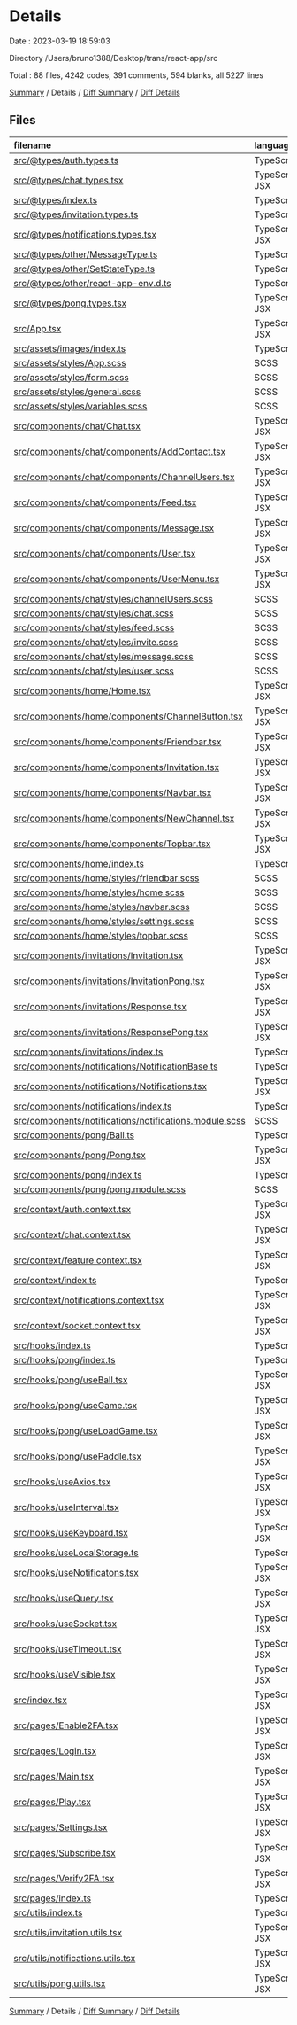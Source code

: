 # Details

Date : 2023-03-19 18:59:03

Directory /Users/bruno1388/Desktop/trans/react-app/src

Total : 88 files,  4242 codes, 391 comments, 594 blanks, all 5227 lines

[Summary](results.md) / Details / [Diff Summary](diff.md) / [Diff Details](diff-details.md)

## Files
| filename | language | code | comment | blank | total |
| :--- | :--- | ---: | ---: | ---: | ---: |
| [src/@types/auth.types.ts](/src/@types/auth.types.ts) | TypeScript | 26 | 28 | 13 | 67 |
| [src/@types/chat.types.tsx](/src/@types/chat.types.tsx) | TypeScript JSX | 41 | 0 | 9 | 50 |
| [src/@types/index.ts](/src/@types/index.ts) | TypeScript | 7 | 0 | 1 | 8 |
| [src/@types/invitation.types.ts](/src/@types/invitation.types.ts) | TypeScript | 43 | 1 | 9 | 53 |
| [src/@types/notifications.types.tsx](/src/@types/notifications.types.tsx) | TypeScript JSX | 37 | 2 | 13 | 52 |
| [src/@types/other/MessageType.ts](/src/@types/other/MessageType.ts) | TypeScript | 5 | 0 | 1 | 6 |
| [src/@types/other/SetStateType.ts](/src/@types/other/SetStateType.ts) | TypeScript | 2 | 0 | 2 | 4 |
| [src/@types/other/react-app-env.d.ts](/src/@types/other/react-app-env.d.ts) | TypeScript | 0 | 1 | 1 | 2 |
| [src/@types/pong.types.tsx](/src/@types/pong.types.tsx) | TypeScript JSX | 68 | 0 | 13 | 81 |
| [src/App.tsx](/src/App.tsx) | TypeScript JSX | 39 | 23 | 6 | 68 |
| [src/assets/images/index.ts](/src/assets/images/index.ts) | TypeScript | 16 | 0 | 1 | 17 |
| [src/assets/styles/App.scss](/src/assets/styles/App.scss) | SCSS | 21 | 2 | 6 | 29 |
| [src/assets/styles/form.scss](/src/assets/styles/form.scss) | SCSS | 119 | 4 | 14 | 137 |
| [src/assets/styles/general.scss](/src/assets/styles/general.scss) | SCSS | 15 | 3 | 1 | 19 |
| [src/assets/styles/variables.scss](/src/assets/styles/variables.scss) | SCSS | 31 | 2 | 7 | 40 |
| [src/components/chat/Chat.tsx](/src/components/chat/Chat.tsx) | TypeScript JSX | 13 | 0 | 2 | 15 |
| [src/components/chat/components/AddContact.tsx](/src/components/chat/components/AddContact.tsx) | TypeScript JSX | 74 | 0 | 6 | 80 |
| [src/components/chat/components/ChannelUsers.tsx](/src/components/chat/components/ChannelUsers.tsx) | TypeScript JSX | 90 | 0 | 4 | 94 |
| [src/components/chat/components/Feed.tsx](/src/components/chat/components/Feed.tsx) | TypeScript JSX | 82 | 0 | 8 | 90 |
| [src/components/chat/components/Message.tsx](/src/components/chat/components/Message.tsx) | TypeScript JSX | 32 | 0 | 4 | 36 |
| [src/components/chat/components/User.tsx](/src/components/chat/components/User.tsx) | TypeScript JSX | 44 | 0 | 4 | 48 |
| [src/components/chat/components/UserMenu.tsx](/src/components/chat/components/UserMenu.tsx) | TypeScript JSX | 165 | 0 | 9 | 174 |
| [src/components/chat/styles/channelUsers.scss](/src/components/chat/styles/channelUsers.scss) | SCSS | 43 | 1 | 3 | 47 |
| [src/components/chat/styles/chat.scss](/src/components/chat/styles/chat.scss) | SCSS | 10 | 0 | 2 | 12 |
| [src/components/chat/styles/feed.scss](/src/components/chat/styles/feed.scss) | SCSS | 67 | 1 | 4 | 72 |
| [src/components/chat/styles/invite.scss](/src/components/chat/styles/invite.scss) | SCSS | 51 | 0 | 2 | 53 |
| [src/components/chat/styles/message.scss](/src/components/chat/styles/message.scss) | SCSS | 53 | 0 | 8 | 61 |
| [src/components/chat/styles/user.scss](/src/components/chat/styles/user.scss) | SCSS | 105 | 1 | 10 | 116 |
| [src/components/home/Home.tsx](/src/components/home/Home.tsx) | TypeScript JSX | 89 | 2 | 7 | 98 |
| [src/components/home/components/ChannelButton.tsx](/src/components/home/components/ChannelButton.tsx) | TypeScript JSX | 15 | 0 | 2 | 17 |
| [src/components/home/components/Friendbar.tsx](/src/components/home/components/Friendbar.tsx) | TypeScript JSX | 50 | 0 | 6 | 56 |
| [src/components/home/components/Invitation.tsx](/src/components/home/components/Invitation.tsx) | TypeScript JSX | 92 | 1 | 7 | 100 |
| [src/components/home/components/Navbar.tsx](/src/components/home/components/Navbar.tsx) | TypeScript JSX | 125 | 0 | 10 | 135 |
| [src/components/home/components/NewChannel.tsx](/src/components/home/components/NewChannel.tsx) | TypeScript JSX | 87 | 0 | 6 | 93 |
| [src/components/home/components/Topbar.tsx](/src/components/home/components/Topbar.tsx) | TypeScript JSX | 76 | 7 | 7 | 90 |
| [src/components/home/index.ts](/src/components/home/index.ts) | TypeScript | 4 | 0 | 1 | 5 |
| [src/components/home/styles/friendbar.scss](/src/components/home/styles/friendbar.scss) | SCSS | 33 | 1 | 3 | 37 |
| [src/components/home/styles/home.scss](/src/components/home/styles/home.scss) | SCSS | 77 | 0 | 12 | 89 |
| [src/components/home/styles/navbar.scss](/src/components/home/styles/navbar.scss) | SCSS | 92 | 0 | 9 | 101 |
| [src/components/home/styles/settings.scss](/src/components/home/styles/settings.scss) | SCSS | 9 | 0 | 1 | 10 |
| [src/components/home/styles/topbar.scss](/src/components/home/styles/topbar.scss) | SCSS | 113 | 3 | 16 | 132 |
| [src/components/invitations/Invitation.tsx](/src/components/invitations/Invitation.tsx) | TypeScript JSX | 52 | 0 | 8 | 60 |
| [src/components/invitations/InvitationPong.tsx](/src/components/invitations/InvitationPong.tsx) | TypeScript JSX | 43 | 1 | 7 | 51 |
| [src/components/invitations/Response.tsx](/src/components/invitations/Response.tsx) | TypeScript JSX | 53 | 0 | 7 | 60 |
| [src/components/invitations/ResponsePong.tsx](/src/components/invitations/ResponsePong.tsx) | TypeScript JSX | 40 | 0 | 6 | 46 |
| [src/components/invitations/index.ts](/src/components/invitations/index.ts) | TypeScript | 4 | 0 | 1 | 5 |
| [src/components/notifications/NotificationBase.ts](/src/components/notifications/NotificationBase.ts) | TypeScript | 1 | 29 | 3 | 33 |
| [src/components/notifications/Notifications.tsx](/src/components/notifications/Notifications.tsx) | TypeScript JSX | 40 | 2 | 6 | 48 |
| [src/components/notifications/index.ts](/src/components/notifications/index.ts) | TypeScript | 1 | 0 | 1 | 2 |
| [src/components/notifications/notifications.module.scss](/src/components/notifications/notifications.module.scss) | SCSS | 57 | 0 | 8 | 65 |
| [src/components/pong/Ball.ts](/src/components/pong/Ball.ts) | TypeScript | 125 | 0 | 20 | 145 |
| [src/components/pong/Pong.tsx](/src/components/pong/Pong.tsx) | TypeScript JSX | 170 | 0 | 17 | 187 |
| [src/components/pong/index.ts](/src/components/pong/index.ts) | TypeScript | 2 | 0 | 1 | 3 |
| [src/components/pong/pong.module.scss](/src/components/pong/pong.module.scss) | SCSS | 120 | 0 | 19 | 139 |
| [src/context/auth.context.tsx](/src/context/auth.context.tsx) | TypeScript JSX | 51 | 0 | 10 | 61 |
| [src/context/chat.context.tsx](/src/context/chat.context.tsx) | TypeScript JSX | 52 | 1 | 12 | 65 |
| [src/context/feature.context.tsx](/src/context/feature.context.tsx) | TypeScript JSX | 32 | 0 | 9 | 41 |
| [src/context/index.ts](/src/context/index.ts) | TypeScript | 5 | 0 | 1 | 6 |
| [src/context/notifications.context.tsx](/src/context/notifications.context.tsx) | TypeScript JSX | 67 | 12 | 9 | 88 |
| [src/context/socket.context.tsx](/src/context/socket.context.tsx) | TypeScript JSX | 16 | 14 | 7 | 37 |
| [src/hooks/index.ts](/src/hooks/index.ts) | TypeScript | 8 | 0 | 1 | 9 |
| [src/hooks/pong/index.ts](/src/hooks/pong/index.ts) | TypeScript | 4 | 0 | 1 | 5 |
| [src/hooks/pong/useBall.tsx](/src/hooks/pong/useBall.tsx) | TypeScript JSX | 73 | 3 | 11 | 87 |
| [src/hooks/pong/useGame.tsx](/src/hooks/pong/useGame.tsx) | TypeScript JSX | 69 | 4 | 10 | 83 |
| [src/hooks/pong/useLoadGame.tsx](/src/hooks/pong/useLoadGame.tsx) | TypeScript JSX | 46 | 1 | 7 | 54 |
| [src/hooks/pong/usePaddle.tsx](/src/hooks/pong/usePaddle.tsx) | TypeScript JSX | 71 | 3 | 12 | 86 |
| [src/hooks/useAxios.tsx](/src/hooks/useAxios.tsx) | TypeScript JSX | 31 | 0 | 7 | 38 |
| [src/hooks/useInterval.tsx](/src/hooks/useInterval.tsx) | TypeScript JSX | 16 | 2 | 4 | 22 |
| [src/hooks/useKeyboard.tsx](/src/hooks/useKeyboard.tsx) | TypeScript JSX | 24 | 10 | 7 | 41 |
| [src/hooks/useLocalStorage.ts](/src/hooks/useLocalStorage.ts) | TypeScript | 19 | 0 | 6 | 25 |
| [src/hooks/useNotificatons.tsx](/src/hooks/useNotificatons.tsx) | TypeScript JSX | 10 | 0 | 3 | 13 |
| [src/hooks/useQuery.tsx](/src/hooks/useQuery.tsx) | TypeScript JSX | 13 | 2 | 3 | 18 |
| [src/hooks/useSocket.tsx](/src/hooks/useSocket.tsx) | TypeScript JSX | 7 | 9 | 5 | 21 |
| [src/hooks/useTimeout.tsx](/src/hooks/useTimeout.tsx) | TypeScript JSX | 16 | 0 | 4 | 20 |
| [src/hooks/useVisible.tsx](/src/hooks/useVisible.tsx) | TypeScript JSX | 16 | 0 | 6 | 22 |
| [src/index.tsx](/src/index.tsx) | TypeScript JSX | 24 | 0 | 3 | 27 |
| [src/pages/Enable2FA.tsx](/src/pages/Enable2FA.tsx) | TypeScript JSX | 82 | 110 | 16 | 208 |
| [src/pages/Login.tsx](/src/pages/Login.tsx) | TypeScript JSX | 87 | 1 | 12 | 100 |
| [src/pages/Main.tsx](/src/pages/Main.tsx) | TypeScript JSX | 52 | 3 | 8 | 63 |
| [src/pages/Play.tsx](/src/pages/Play.tsx) | TypeScript JSX | 1 | 92 | 8 | 101 |
| [src/pages/Settings.tsx](/src/pages/Settings.tsx) | TypeScript JSX | 190 | 2 | 18 | 210 |
| [src/pages/Subscribe.tsx](/src/pages/Subscribe.tsx) | TypeScript JSX | 101 | 0 | 12 | 113 |
| [src/pages/Verify2FA.tsx](/src/pages/Verify2FA.tsx) | TypeScript JSX | 54 | 0 | 10 | 64 |
| [src/pages/index.ts](/src/pages/index.ts) | TypeScript | 7 | 0 | 1 | 8 |
| [src/utils/index.ts](/src/utils/index.ts) | TypeScript | 3 | 0 | 1 | 4 |
| [src/utils/invitation.utils.tsx](/src/utils/invitation.utils.tsx) | TypeScript JSX | 54 | 7 | 7 | 68 |
| [src/utils/notifications.utils.tsx](/src/utils/notifications.utils.tsx) | TypeScript JSX | 36 | 0 | 5 | 41 |
| [src/utils/pong.utils.tsx](/src/utils/pong.utils.tsx) | TypeScript JSX | 36 | 0 | 4 | 40 |

[Summary](results.md) / Details / [Diff Summary](diff.md) / [Diff Details](diff-details.md)